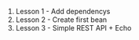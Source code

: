 1. Lesson 1 - Add dependencys 
2. Lesson 2 - Create first bean
3. Lesson 3 - Simple REST API + Echo
